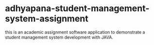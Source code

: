 # adhyapana-student-management-system-assignment
this is an academic assignment software application to demonstrate a student management system development with JAVA.
